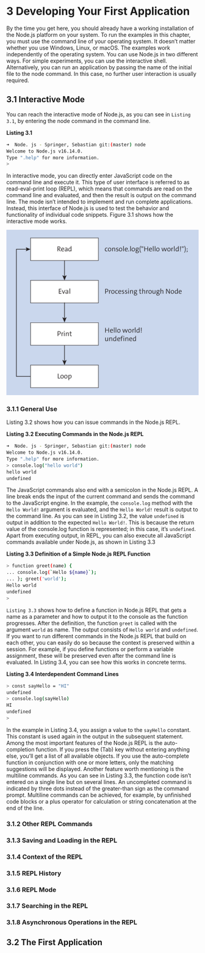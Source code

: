 # 3 Developing Your First Application


By the time you get here, you should already have a working
installation of the Node.js platform on your system. To run the
examples in this chapter, you must use the command line of your
operating system. It doesn’t matter whether you use Windows, Linux,
or macOS. The examples work independently of the operating
system. You can use Node.js in two different ways. For simple
experiments, you can use the interactive shell. Alternatively, you can
run an application by passing the name of the initial file to the node
command. In this case, no further user interaction is usually
required.

## 3.1 Interactive Mode

You can reach the interactive mode of Node.js, as you can see in
`Listing 3.1`, by entering the node command in the command line.

**Listing 3.1**

```bash
➜  Node. js - Springer, Sebastian git:(master) node
Welcome to Node.js v16.14.0.
Type ".help" for more information.
> 
```

In interactive mode, you can directly enter JavaScript code on the
command line and execute it. This type of user interface is referred
to as read-eval-print loop (REPL), which means that commands are
read on the command line and evaluated, and then the result is
output on the command line. The mode isn’t intended to implement
and run complete applications. Instead, this interface of Node.js is
used to test the behavior and functionality of individual code
snippets. Figure 3.1 shows how the interactive mode works.


![Figure 3.1 Interactive Mode of Node.js](./img/03_001.png)




### 3.1.1 General Use
Listing 3.2 shows how you can issue commands in the Node.js
REPL.

**Listing 3.2 Executing Commands in the Node.js REPL**

```bash
➜  Node. js - Springer, Sebastian git:(master) node
Welcome to Node.js v16.14.0.
Type ".help" for more information.
> console.log("hello world")
hello world
undefined
```

The JavaScript commands also end with a semicolon in the Node.js
REPL. A line break ends the input of the current command and
sends the command to the JavaScript engine. In the example, the
`console.log` method with the `Hello World!` argument is evaluated,
and the `Hello World!` result is output to the command line. As you
can see in Listing 3.2, the value `undefined` is output in addition to the
expected `Hello World!`. This is because the return value of the
console.log function is represented; in this case, it’s `undefined`.
Apart from executing output, in REPL, you can also execute all
JavaScript commands available under Node.js, as shown in
Listing 3.3

**Listing 3.3 Definition of a Simple Node.js REPL Function**

```bash
> function greet(name) {
... console.log(`Hello ${name}`);
... }; greet('world');
Hello world
undefined
>
```

`Listing 3.3` shows how to define a function in Node.js REPL that gets
a name as a parameter and how to output it to the console as the
function progresses. After the definition, the function `greet` is called
with the argument `world` as name. The output consists of `Hello world`
and `undefined`. If you want to run different commands in the Node.js
REPL that build on each other, you can easily do so because the
context is preserved within a session. For example, if you define
functions or perform a variable assignment, these will be preserved
even after the command line is evaluated. In Listing 3.4, you can see
how this works in concrete terms.

**Listing 3.4 Interdependent Command Lines**

```bash
> const sayHello = "HI"
undefined
> console.log(sayHello)
HI
undefined
>
```

In the example in Listing 3.4, you assign a value to the `sayHello`
constant. This constant is used again in the output in the subsequent
statement. Among the most important features of the Node.js REPL
is the auto-completion function. If you press the (Tab) key without
entering anything else, you’ll get a list of all available objects. If you
use the auto-complete function in conjunction with one or more
letters, only the matching suggestions will be displayed. Another
feature worth mentioning is the multiline commands. As you can see
in Listing 3.3, the function code isn’t entered on a single line but on
several lines. An uncompleted command is indicated by three dots
instead of the greater-than sign as the command prompt. Multiline
commands can be achieved, for example, by unfinished code blocks
or a plus operator for calculation or string concatenation at the end of
the line.

### 3.1.2 Other REPL Commands

### 3.1.3 Saving and Loading in the REPL

### 3.1.4 Context of the REPL
### 3.1.5 REPL History


### 3.1.6 REPL Mode
### 3.1.7 Searching in the REPL
### 3.1.8 Asynchronous Operations in the REPL

## 3.2 The First Application

###
###
###
###